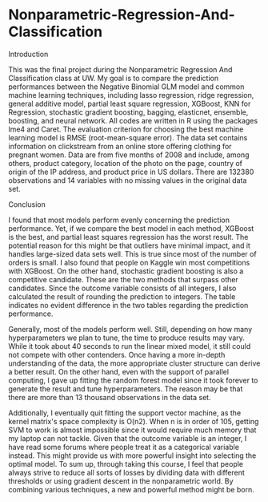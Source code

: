 # Nonparametric-Regression-And-Classification

Introduction

This was the final project during the Nonparametric Regression And Classification class at UW. My goal is to compare the prediction performances between the Negative Binomial GLM model and common machine learning techniques, including lasso regression, ridge regression, general additive model, partial least square regression, XGBoost, KNN for Regression, stochastic gradient boosting, bagging, elasticnet, ensemble, boosting, and neural network. All codes are written in R using the packages lme4 and Caret. The evaluation criterion for choosing the best machine learning model is RMSE (root-mean-square error).
The data set contains information on clickstream from an online store offering clothing for pregnant women. Data are from five months of 2008 and include, among others, product category, location of the photo on the page, country of origin of the IP address, and product price in US dollars. There are 132380 observations and 14 variables with no missing values in the original data set.

Conclusion

I found that most models perform evenly concerning the prediction performance. Yet, if we compare the best model in each method, XGBoost is the best, and partial least squares regression has the worst result. The potential reason for this might be that outliers have minimal impact, and it handles large-sized data sets well. This is true since most of the number of orders is small. I also found that people on Kaggle win most competitions with XGBoost.
On the other hand, stochastic gradient boosting is also a competitive candidate. These are the two methods that surpass other candidates. Since the outcome variable consists of all integers, I also calculated the result of rounding the prediction to integers. The table indicates no evident difference in the two tables regarding the prediction performance.

Generally, most of the models perform well. Still, depending on how many hyperparameters we plan to tune, the time to produce results may vary. While it took about 40 seconds to run the linear mixed model, it still could not compete with other contenders. Once having a more in-depth understanding of the data, the more appropriate cluster structure can derive a better result. On the other hand, even with the support of parallel computing, I gave up fitting the random forest model since it took forever to generate the result and tune hyperparameters. The reason may be that there are more than 13 thousand observations in the data set.

Additionally, I eventually quit fitting the support vector machine, as the kernel matrix's space complexity is O(n2). When n is in order of 105, getting SVM to work is almost impossible since it would require much memory that my laptop can not tackle. Given that the outcome variable is an integer, I have read some forums where people treat it as a categorical variable instead. This might provide us with more powerful insight into selecting the optimal model. To sum up, through taking this course, I feel that people always strive to reduce all sorts of losses by dividing data with different thresholds or using gradient descent in the nonparametric world. By combining various techniques, a new and powerful method might be born.
